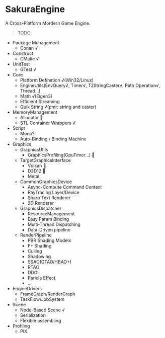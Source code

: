 # SakuraEngine
A Cross-Platform Mordern Game Engine.

>TODO:
  * Package Management
    * Conan √
  * Construct
    * CMake √
  * UnitTest
    * GTest √
  * Core
    * Platform Defination √(Win32/Linux)
    * EngineUtils(EnvQuery√, Timer√, T2StringCaster√, Path Operation√, Thread...)
    * Math √(Eigen3)
    * Efficient Streaming
    * Quik String √(pmr::string and caster)
  * MemoryManagement
    * Allocator 🚧
    * STL Container Wrappers √
  * Script
    * Mono?
    * Auto-Binding / Binding Machine
  * Graphics
    * GraphicsUtils
      * GraphicsProfiling(GpuTimer...) 🚧
    * TargetGraphicsInterface
      * Vulkan 🚧
      * D3D12 🚧
      * Metal
    * CommonGraphicsDevice
      * Async-Compute Command Context
      * RayTracing Layer/Device
      * Sharp Text Renderer
      * 2D Renderer
    * GraphicsDispatcher
      * ResourceManagement
      * Easy Param Binding
      * Multi-Thread Dispatching
      * Data-Driven pipeline
    * RenderPipeline
      * PBR Shading Models
      * F+ Shading
      * Culling
      * Shadowing
      * SSAO(GTAO/HBAO+)
      * RTAO
      * DDGI
      * Paricle Effect
      * ...
  * EngineDrivers
      * FrameGraph/RenderGraph
      * TaskFlow/JobSystem
  * Scene
      * Node-Based Scene √
      * Serialization
      * Flexible assembling 
  * Profiling
    * PIX
    



